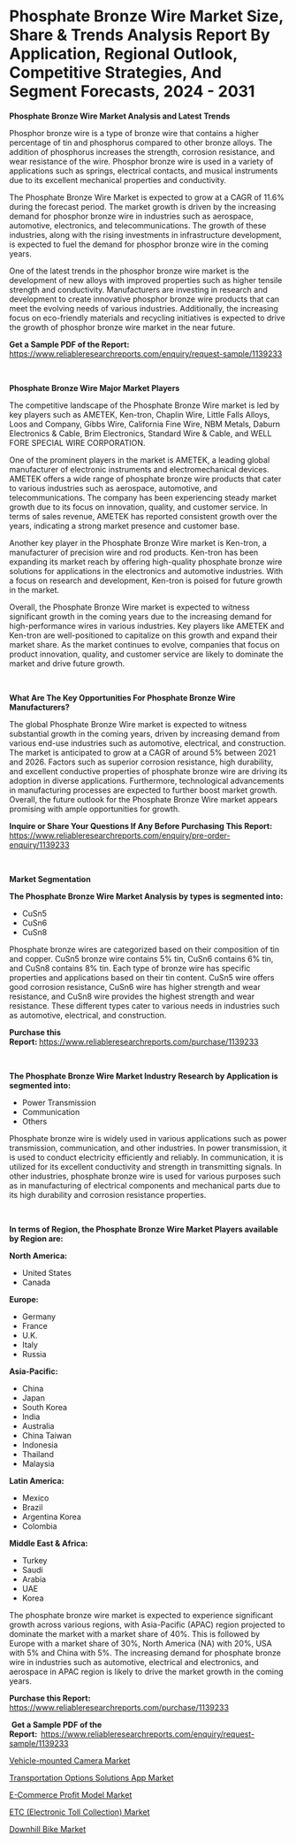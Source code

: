 <p><h1>Phosphate Bronze Wire Market Size, Share & Trends Analysis Report By Application, Regional Outlook, Competitive Strategies, And Segment Forecasts, 2024 - 2031</h1></p><p><strong>Phosphate Bronze Wire Market Analysis and Latest Trends</strong></p>
<p><p>Phosphor bronze wire is a type of bronze wire that contains a higher percentage of tin and phosphorus compared to other bronze alloys. The addition of phosphorus increases the strength, corrosion resistance, and wear resistance of the wire. Phosphor bronze wire is used in a variety of applications such as springs, electrical contacts, and musical instruments due to its excellent mechanical properties and conductivity.</p><p>The Phosphate Bronze Wire Market is expected to grow at a CAGR of 11.6% during the forecast period. The market growth is driven by the increasing demand for phosphor bronze wire in industries such as aerospace, automotive, electronics, and telecommunications. The growth of these industries, along with the rising investments in infrastructure development, is expected to fuel the demand for phosphor bronze wire in the coming years.</p><p>One of the latest trends in the phosphor bronze wire market is the development of new alloys with improved properties such as higher tensile strength and conductivity. Manufacturers are investing in research and development to create innovative phosphor bronze wire products that can meet the evolving needs of various industries. Additionally, the increasing focus on eco-friendly materials and recycling initiatives is expected to drive the growth of phosphor bronze wire market in the near future.</p></p>
<p><strong>Get a Sample PDF of the Report:&nbsp;</strong> <a href="https://www.reliableresearchreports.com/enquiry/request-sample/1139233">https://www.reliableresearchreports.com/enquiry/request-sample/1139233</a></p>
<p>&nbsp;</p>
<p><strong>Phosphate Bronze Wire Major Market Players</strong></p>
<p><p>The competitive landscape of the Phosphate Bronze Wire market is led by key players such as AMETEK, Ken-tron, Chaplin Wire, Little Falls Alloys, Loos and Company, Gibbs Wire, California Fine Wire, NBM Metals, Daburn Electronics & Cable, Brim Electronics, Standard Wire & Cable, and WELL FORE SPECIAL WIRE CORPORATION.</p><p>One of the prominent players in the market is AMETEK, a leading global manufacturer of electronic instruments and electromechanical devices. AMETEK offers a wide range of phosphate bronze wire products that cater to various industries such as aerospace, automotive, and telecommunications. The company has been experiencing steady market growth due to its focus on innovation, quality, and customer service. In terms of sales revenue, AMETEK has reported consistent growth over the years, indicating a strong market presence and customer base.</p><p>Another key player in the Phosphate Bronze Wire market is Ken-tron, a manufacturer of precision wire and rod products. Ken-tron has been expanding its market reach by offering high-quality phosphate bronze wire solutions for applications in the electronics and automotive industries. With a focus on research and development, Ken-tron is poised for future growth in the market.</p><p>Overall, the Phosphate Bronze Wire market is expected to witness significant growth in the coming years due to the increasing demand for high-performance wires in various industries. Key players like AMETEK and Ken-tron are well-positioned to capitalize on this growth and expand their market share. As the market continues to evolve, companies that focus on product innovation, quality, and customer service are likely to dominate the market and drive future growth.</p></p>
<p>&nbsp;</p>
<p><strong>What Are The Key Opportunities For Phosphate Bronze Wire Manufacturers?</strong></p>
<p><p>The global Phosphate Bronze Wire market is expected to witness substantial growth in the coming years, driven by increasing demand from various end-use industries such as automotive, electrical, and construction. The market is anticipated to grow at a CAGR of around 5% between 2021 and 2026. Factors such as superior corrosion resistance, high durability, and excellent conductive properties of phosphate bronze wire are driving its adoption in diverse applications. Furthermore, technological advancements in manufacturing processes are expected to further boost market growth. Overall, the future outlook for the Phosphate Bronze Wire market appears promising with ample opportunities for growth.</p></p>
<p><strong>Inquire or Share Your Questions If Any Before Purchasing This Report:</strong> <a href="https://www.reliableresearchreports.com/enquiry/pre-order-enquiry/1139233">https://www.reliableresearchreports.com/enquiry/pre-order-enquiry/1139233</a></p>
<p>&nbsp;</p>
<p><strong>Market Segmentation</strong></p>
<p><strong>The Phosphate Bronze Wire Market Analysis by types is segmented into:</strong></p>
<p><ul><li>CuSn5</li><li>CuSn6</li><li>CuSn8</li></ul></p>
<p><p>Phosphate bronze wires are categorized based on their composition of tin and copper. CuSn5 bronze wire contains 5% tin, CuSn6 contains 6% tin, and CuSn8 contains 8% tin. Each type of bronze wire has specific properties and applications based on their tin content. CuSn5 wire offers good corrosion resistance, CuSn6 wire has higher strength and wear resistance, and CuSn8 wire provides the highest strength and wear resistance. These different types cater to various needs in industries such as automotive, electrical, and construction.</p></p>
<p><strong>Purchase this Report:&nbsp;</strong><a href="https://www.reliableresearchreports.com/purchase/1139233">https://www.reliableresearchreports.com/purchase/1139233</a></p>
<p>&nbsp;</p>
<p><strong>The Phosphate Bronze Wire Market Industry Research by Application is segmented into:</strong></p>
<p><ul><li>Power Transmission</li><li>Communication</li><li>Others</li></ul></p>
<p><p>Phosphate bronze wire is widely used in various applications such as power transmission, communication, and other industries. In power transmission, it is used to conduct electricity efficiently and reliably. In communication, it is utilized for its excellent conductivity and strength in transmitting signals. In other industries, phosphate bronze wire is used for various purposes such as in manufacturing of electrical components and mechanical parts due to its high durability and corrosion resistance properties.</p></p>
<p>&nbsp;</p>
<p><strong>In terms of Region, the Phosphate Bronze Wire Market Players available by Region are:</strong></p>
<p>
    <p> <strong> North America: </strong>
        <ul>
            <li>United States</li>
            <li>Canada</li>
        </ul>
        </p> 
    <p> <strong> Europe: </strong>
        <ul>
            <li>Germany</li>
            <li>France</li>
            <li>U.K.</li>
            <li>Italy</li>
            <li>Russia</li>
        </ul>
        </p> 
    <p> <strong> Asia-Pacific: </strong>
        <ul>
            <li>China</li>
            <li>Japan</li>
            <li>South Korea</li>
            <li>India</li>
            <li>Australia</li>
            <li>China Taiwan</li>
            <li>Indonesia</li>
            <li>Thailand</li>
            <li>Malaysia</li>
        </ul>
        </p> 
    <p> <strong> Latin America: </strong>
        <ul>
            <li>Mexico</li>
            <li>Brazil</li>
            <li>Argentina Korea</li>
            <li>Colombia</li>
        </ul>
        </p> 
    <p> <strong> Middle East & Africa: </strong>
        <ul>
            <li>Turkey</li>
            <li>Saudi</li>
            <li>Arabia</li>
            <li>UAE</li>
            <li>Korea</li>
        </ul>
    </p>
    </p>
<p><p>The phosphate bronze wire market is expected to experience significant growth across various regions, with Asia-Pacific (APAC) region projected to dominate the market with a market share of 40%. This is followed by Europe with a market share of 30%, North America (NA) with 20%, USA with 5% and China with 5%. The increasing demand for phosphate bronze wire in industries such as automotive, electrical and electronics, and aerospace in APAC region is likely to drive the market growth in the coming years.</p></p>
<p><strong>Purchase this Report: </strong><a href="https://www.reliableresearchreports.com/purchase/1139233">https://www.reliableresearchreports.com/purchase/1139233</a></p>
<p>&nbsp;<strong>Get a Sample PDF of the Report:&nbsp;&nbsp;</strong><a href="https://www.reliableresearchreports.com/enquiry/request-sample/1139233">https://www.reliableresearchreports.com/enquiry/request-sample/1139233</a></p>
<p><strong></strong></p>
<p><p><a href="https://github.com/sougarounis/Market-Research-Report-List-2/blob/main/vehicle-mounted-camera-market.md">Vehicle-mounted Camera Market</a></p><p><a href="https://medium.com/@tedbernhard/transportation-options-solutions-app-market-furnishes-information-on-market-share-market-trends-5f78f3f68cde">Transportation Options Solutions App Market</a></p><p><a href="https://medium.com/@jordanmendez766/e-commerce-profit-model-market-share-evolution-and-market-growth-trends-2024-2031-fc4853d7a716">E-Commerce Profit Model Market</a></p><p><a href="https://medium.com/@jordanmendez766/etc-electronic-toll-collection-market-furnishes-information-on-market-share-market-trends-and-013711ce3806">ETC (Electronic Toll Collection) Market</a></p><p><a href="https://github.com/jj19131/Market-Research-Report-List-1/blob/main/downhill-bike-market.md">Downhill Bike Market</a></p></p>
